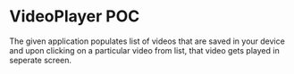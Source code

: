 # VideoPlayer POC

The given application populates list of videos that are saved in your device and upon clicking on a particular 
video from list, that video gets played in seperate screen. 
